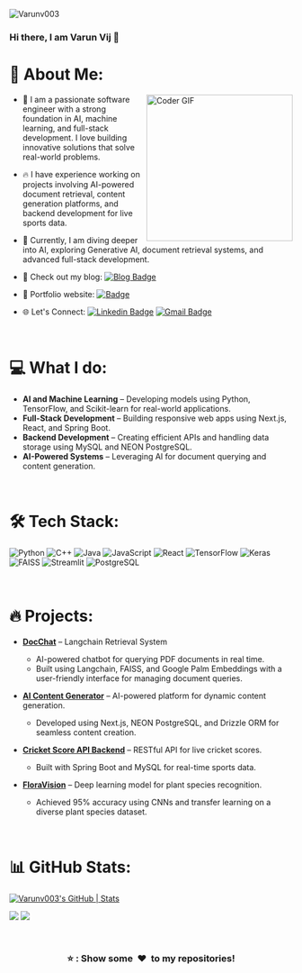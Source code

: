 <p align="left"> <img src="https://komarev.com/ghpvc/?username=Varunv003&color=green" alt="Varunv003" /> </p>

### Hi there, I am Varun Vij 👋

# 💫 About Me:
<img align="right" src="https://media.giphy.com/media/v1.Y2lkPTc5MGI3NjExd3RldjFzcHl4Y3Jpajdsc3phNmp6MWZnOTFxazE3azR2NnRrbXhkaCZlcD12MV9pbnRlcm5hbF9naWZfYnlfaWQmY3Q9Zw/6ib6KPmkeAjDTxMxij/giphy.gif" alt="Coder GIF" width="260" height="260">

- 🤖 I am a passionate software engineer with a strong foundation in AI, machine learning, and full-stack development. I love building innovative solutions that solve real-world problems.
  
- 🔥 I have experience working on projects involving AI-powered document retrieval, content generation platforms, and backend development for live sports data.

- 🌱 Currently, I am diving deeper into AI, exploring Generative AI, document retrieval systems, and advanced full-stack development.
- 📝 Check out my blog: [![Blog Badge](https://img.shields.io/badge/-Blog-lightblue?style=flat-square&logo=hashnode&logoColor=white)](https://varunv003.hashnode.dev/)


- 🎯 Portfolio website: [![Badge](https://img.shields.io/badge/-Portfolio-Purple?style=flat-square&logo=simkl&logoColor=white)](https://github.com/Varunv003)

- 🌐 Let's Connect: 
  [![Linkedin Badge](https://img.shields.io/badge/-Varun_Vij-blue?style=flat-square&logo=Linkedin&logoColor=white)](https://www.linkedin.com/in/varun-v-977794218/)
  [![Gmail Badge](https://img.shields.io/badge/-varunvij000@gmail.com-c14438?style=flat-square&logo=Gmail&logoColor=white)](mailto:varunvij000@gmail.com)

<br>

# 💻 What I do:
- **AI and Machine Learning** – Developing models using Python, TensorFlow, and Scikit-learn for real-world applications.
- **Full-Stack Development** – Building responsive web apps using Next.js, React, and Spring Boot.
- **Backend Development** – Creating efficient APIs and handling data storage using MySQL and NEON PostgreSQL.
- **AI-Powered Systems** – Leveraging AI for document querying and content generation.

<br>

# 🛠 Tech Stack:

![Python](https://img.shields.io/badge/Python-FFD43B?style=for-the-badge&logo=python&logoColor=blue)
![C++](https://img.shields.io/badge/C%2B%2B-00599C?style=for-the-badge&logo=c%2B%2B&logoColor=white)
![Java](https://img.shields.io/badge/Java-ED8B00?style=for-the-badge&logo=java&logoColor=white)
![JavaScript](https://img.shields.io/badge/JavaScript-323330?style=for-the-badge&logo=javascript&logoColor=F7DF1E)
![React](https://img.shields.io/badge/React-20232A?style=for-the-badge&logo=react&logoColor=61DAFB)
![TensorFlow](https://img.shields.io/badge/TensorFlow-FF6F00?style=for-the-badge&logo=tensorflow&logoColor=white)
![Keras](https://img.shields.io/badge/Keras-FF0000?style=for-the-badge&logo=keras&logoColor=white)
![FAISS](https://img.shields.io/badge/FAISS-002451?style=for-the-badge&logo=faiss&logoColor=white)
![Streamlit](https://img.shields.io/badge/Streamlit-FF4B4B?style=for-the-badge&logo=streamlit&logoColor=white)
![PostgreSQL](https://img.shields.io/badge/PostgreSQL-336791?style=for-the-badge&logo=postgresql&logoColor=white)

<br>

# 🔥 Projects:

- **[DocChat](https://github.com/Varunv003/langchain-palm2-rag_application)** – Langchain Retrieval System
  - AI-powered chatbot for querying PDF documents in real time.
  - Built using Langchain, FAISS, and Google Palm Embeddings with a user-friendly interface for managing document queries.
  
- **[AI Content Generator](https://github.com/Varunv003/Ai-content_generator-nextjs)** – AI-powered platform for dynamic content generation.
  - Developed using Next.js, NEON PostgreSQL, and Drizzle ORM for seamless content creation.
  
- **[Cricket Score API Backend](https://github.com/Varunv003/live_match_score)** – RESTful API for live cricket scores.
  - Built with Spring Boot and MySQL for real-time sports data.

- **[FloraVision](https://github.com/Varunv003/Plants_Classification)** – Deep learning model for plant species recognition.
  - Achieved 95% accuracy using CNNs and transfer learning on a diverse plant species dataset.

<br>

# 📊 GitHub Stats:

[![Varunv003's GitHub | Stats](https://stats.quira.sh/Varunv003/github?theme=dark)](https://quira.sh?utm_source=widgets&utm_campaign=Varunv003)


![](https://github-readme-stats.vercel.app/api/top-langs/?username=Varunv003&theme=dark&border_radius=6&include_all_commits=false&count_private=true)
![](https://github-readme-streak-stats.herokuapp.com/?user=Varunv003&theme=dark&border_radius=6)

<br>

<div align="center">
    <h3 align="center">⭐ : Show some &nbsp;❤️&nbsp; to my repositories!</h3>
</div>
